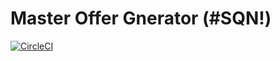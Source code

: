 # Master Offer Gnerator (#SQN!)

[![CircleCI](https://circleci.com/gh/feh-wilinando/mog.svg?style=svg)](https://circleci.com/gh/feh-wilinando/mog)
